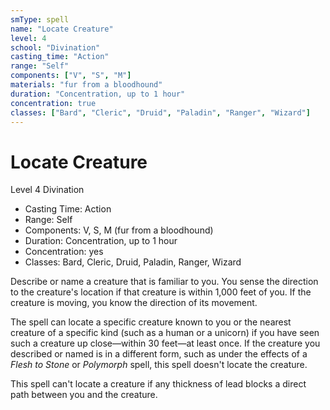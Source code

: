 ```yaml
---
smType: spell
name: "Locate Creature"
level: 4
school: "Divination"
casting_time: "Action"
range: "Self"
components: ["V", "S", "M"]
materials: "fur from a bloodhound"
duration: "Concentration, up to 1 hour"
concentration: true
classes: ["Bard", "Cleric", "Druid", "Paladin", "Ranger", "Wizard"]
---
```


# Locate Creature
Level 4 Divination

- Casting Time: Action
- Range: Self
- Components: V, S, M (fur from a bloodhound)
- Duration: Concentration, up to 1 hour
- Concentration: yes
- Classes: Bard, Cleric, Druid, Paladin, Ranger, Wizard

Describe or name a creature that is familiar to you. You sense the direction to the creature's location if that creature is within 1,000 feet of you. If the creature is moving, you know the direction of its movement.

The spell can locate a specific creature known to you or the nearest creature of a specific kind (such as a human or a unicorn) if you have seen such a creature up close—within 30 feet—at least once. If the creature you described or named is in a different form, such as under the effects of a *Flesh to Stone* or *Polymorph* spell, this spell doesn't locate the creature.

This spell can't locate a creature if any thickness of lead blocks a direct path between you and the creature.

